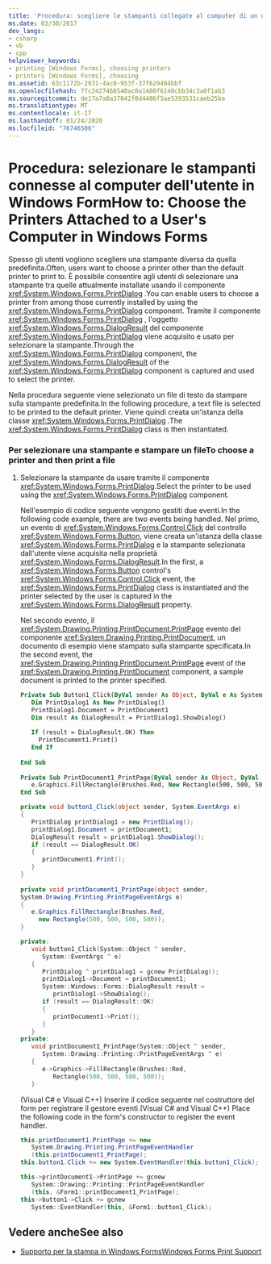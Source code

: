 ```yaml
---
title: 'Procedura: scegliere le stampanti collegate al computer di un utente'
ms.date: 03/30/2017
dev_langs:
- csharp
- vb
- cpp
helpviewer_keywords:
- printing [Windows Forms], choosing printers
- printers [Windows Forms], choosing
ms.assetid: 63c1172b-2931-4ac0-953f-37f629494bbf
ms.openlocfilehash: 7fc2427468540ac0a1480f6140cbb34c3a0f1ab3
ms.sourcegitcommit: de17a7a0a37042f0d4406f5ae5393531caeb25ba
ms.translationtype: MT
ms.contentlocale: it-IT
ms.lasthandoff: 01/24/2020
ms.locfileid: "76746506"
---
```

# <a name="how-to-choose-the-printers-attached-to-a-users-computer-in-windows-forms"></a><span data-ttu-id="d07df-102">Procedura: selezionare le stampanti connesse al computer dell'utente in Windows Form</span><span class="sxs-lookup"><span data-stu-id="d07df-102">How to: Choose the Printers Attached to a User's Computer in Windows Forms</span></span>
<span data-ttu-id="d07df-103">Spesso gli utenti vogliono scegliere una stampante diversa da quella predefinita.</span><span class="sxs-lookup"><span data-stu-id="d07df-103">Often, users want to choose a printer other than the default printer to print to.</span></span> <span data-ttu-id="d07df-104">È possibile consentire agli utenti di selezionare una stampante tra quelle attualmente installate usando il componente <xref:System.Windows.Forms.PrintDialog> .</span><span class="sxs-lookup"><span data-stu-id="d07df-104">You can enable users to choose a printer from among those currently installed by using the <xref:System.Windows.Forms.PrintDialog> component.</span></span> <span data-ttu-id="d07df-105">Tramite il componente <xref:System.Windows.Forms.PrintDialog> , l'oggetto <xref:System.Windows.Forms.DialogResult> del componente <xref:System.Windows.Forms.PrintDialog> viene acquisito e usato per selezionare la stampante.</span><span class="sxs-lookup"><span data-stu-id="d07df-105">Through the <xref:System.Windows.Forms.PrintDialog> component, the <xref:System.Windows.Forms.DialogResult> of the <xref:System.Windows.Forms.PrintDialog> component is captured and used to select the printer.</span></span>  
  
 <span data-ttu-id="d07df-106">Nella procedura seguente viene selezionato un file di testo da stampare sulla stampante predefinita.</span><span class="sxs-lookup"><span data-stu-id="d07df-106">In the following procedure, a text file is selected to be printed to the default printer.</span></span> <span data-ttu-id="d07df-107">Viene quindi creata un'istanza della classe <xref:System.Windows.Forms.PrintDialog> .</span><span class="sxs-lookup"><span data-stu-id="d07df-107">The <xref:System.Windows.Forms.PrintDialog> class is then instantiated.</span></span>  
  
### <a name="to-choose-a-printer-and-then-print-a-file"></a><span data-ttu-id="d07df-108">Per selezionare una stampante e stampare un file</span><span class="sxs-lookup"><span data-stu-id="d07df-108">To choose a printer and then print a file</span></span>  
  
1. <span data-ttu-id="d07df-109">Selezionare la stampante da usare tramite il componente <xref:System.Windows.Forms.PrintDialog>.</span><span class="sxs-lookup"><span data-stu-id="d07df-109">Select the printer to be used using the <xref:System.Windows.Forms.PrintDialog> component.</span></span>  
  
     <span data-ttu-id="d07df-110">Nell'esempio di codice seguente vengono gestiti due eventi.</span><span class="sxs-lookup"><span data-stu-id="d07df-110">In the following code example, there are two events being handled.</span></span> <span data-ttu-id="d07df-111">Nel primo, un evento di <xref:System.Windows.Forms.Control.Click> del controllo <xref:System.Windows.Forms.Button>, viene creata un'istanza della classe <xref:System.Windows.Forms.PrintDialog> e la stampante selezionata dall'utente viene acquisita nella proprietà <xref:System.Windows.Forms.DialogResult>.</span><span class="sxs-lookup"><span data-stu-id="d07df-111">In the first, a <xref:System.Windows.Forms.Button> control's <xref:System.Windows.Forms.Control.Click> event, the <xref:System.Windows.Forms.PrintDialog> class is instantiated and the printer selected by the user is captured in the <xref:System.Windows.Forms.DialogResult> property.</span></span>  
  
     <span data-ttu-id="d07df-112">Nel secondo evento, il <xref:System.Drawing.Printing.PrintDocument.PrintPage> evento del componente <xref:System.Drawing.Printing.PrintDocument>, un documento di esempio viene stampato sulla stampante specificata.</span><span class="sxs-lookup"><span data-stu-id="d07df-112">In the second event, the <xref:System.Drawing.Printing.PrintDocument.PrintPage> event of the <xref:System.Drawing.Printing.PrintDocument> component, a sample document is printed to the printer specified.</span></span>  
  
    ```vb  
    Private Sub Button1_Click(ByVal sender As Object, ByVal e As System.EventArgs) Handles Button1.Click  
       Dim PrintDialog1 As New PrintDialog()  
       PrintDialog1.Document = PrintDocument1  
       Dim result As DialogResult = PrintDialog1.ShowDialog()  
  
       If (result = DialogResult.OK) Then  
         PrintDocument1.Print()  
       End If   
  
    End Sub  
  
    Private Sub PrintDocument1_PrintPage(ByVal sender As Object, ByVal e As System.Drawing.Printing.PrintPageEventArgs) Handles PrintDocument1.PrintPage  
       e.Graphics.FillRectangle(Brushes.Red, New Rectangle(500, 500, 500, 500))          
    End Sub  
    ```  
  
    ```csharp  
    private void button1_Click(object sender, System.EventArgs e)  
    {  
       PrintDialog printDialog1 = new PrintDialog();  
       printDialog1.Document = printDocument1;  
       DialogResult result = printDialog1.ShowDialog();  
       if (result == DialogResult.OK)  
       {  
          printDocument1.Print();  
       }  
    }  
  
    private void printDocument1_PrintPage(object sender,   
    System.Drawing.Printing.PrintPageEventArgs e)  
    {  
       e.Graphics.FillRectangle(Brushes.Red,   
         new Rectangle(500, 500, 500, 500));  
    }  
    ```  
  
    ```cpp  
    private:  
       void button1_Click(System::Object ^ sender,  
          System::EventArgs ^ e)  
       {  
          PrintDialog ^ printDialog1 = gcnew PrintDialog();  
          printDialog1->Document = printDocument1;  
          System::Windows::Forms::DialogResult result =   
             printDialog1->ShowDialog();  
          if (result == DialogResult::OK)  
          {  
             printDocument1->Print();  
          }  
       }  
    private:  
       void printDocument1_PrintPage(System::Object ^ sender,  
          System::Drawing::Printing::PrintPageEventArgs ^ e)  
       {  
          e->Graphics->FillRectangle(Brushes::Red,  
             Rectangle(500, 500, 500, 500));  
       }  
    ```  
  
     <span data-ttu-id="d07df-113">(Visual C# e Visual C++) Inserire il codice seguente nel costruttore del form per registrare il gestore eventi.</span><span class="sxs-lookup"><span data-stu-id="d07df-113">(Visual C# and Visual C++) Place the following code in the form's constructor to register the event handler.</span></span>  
  
    ```csharp  
    this.printDocument1.PrintPage += new  
       System.Drawing.Printing.PrintPageEventHandler  
       (this.printDocument1_PrintPage);  
    this.button1.Click += new System.EventHandler(this.button1_Click);  
    ```  
  
    ```cpp  
    this->printDocument1->PrintPage += gcnew  
       System::Drawing::Printing::PrintPageEventHandler  
       (this, &Form1::printDocument1_PrintPage);  
    this->button1->Click += gcnew  
       System::EventHandler(this, &Form1::button1_Click);  
    ```  
  
## <a name="see-also"></a><span data-ttu-id="d07df-114">Vedere anche</span><span class="sxs-lookup"><span data-stu-id="d07df-114">See also</span></span>

- [<span data-ttu-id="d07df-115">Supporto per la stampa in Windows Forms</span><span class="sxs-lookup"><span data-stu-id="d07df-115">Windows Forms Print Support</span></span>](windows-forms-print-support.md)
